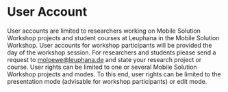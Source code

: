 # User Account
User accounts are limited to researchers working on Mobile Solution Workshop projects and student courses at Leuphana in the Mobile Solution Workshop. User accounts for workshop participants will be provided the day of the workshop session.
For researchers and students please send a request to  moloewe@leuphana.de and state your research project or course.
User rights can be limited to one or several Mobile Solution Workshop projects and modes. To this end, user rights can be limited to the presentation mode (advisable for workshop participants) or edit mode.
